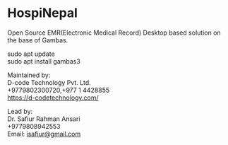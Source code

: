 # HospiNepal
 Open Source EMR(Electronic Medical Record) Desktop based solution on the base of Gambas.
 
sudo apt update<br>
sudo apt install gambas3

Maintained by:<br>
D-code Technology Pvt. Ltd.<br>
+9779802300720,+977 1 4428855<br>
https://d-codetechnology.com/

Lead by:<br>
Dr. Safiur Rahman Ansari<br>
+9779808942553<br>
Email: isafiur@gmail.com
